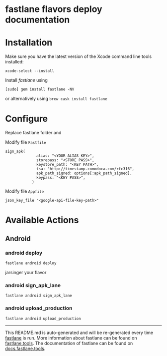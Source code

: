fastlane flavors deploy documentation
================
# Installation

Make sure you have the latest version of the Xcode command line tools installed:

```
xcode-select --install
```

Install _fastlane_ using
```
[sudo] gem install fastlane -NV
```
or alternatively using `brew cask install fastlane`
# Configure
Replace fastlane folder and 

Modify file `Fastfile`
```
sign_apk(
              alias: "<YOUR ALIAS KEY>",
              storepass: "<STORE PASS>",
              keystore_path: "<KEY PATH>",
              tsa: "http://timestamp.comodoca.com/rfc316",
              apk_path_signed: options[:apk_path_signed],
              keypass: "<KEY PASS>",
            )
```
Modify file `Appfile`
```
json_key_file "<google-api-file-key-path>"
```
# Available Actions
## Android
### android deploy
```
fastlane android deploy
```
jarsinger your flavor
### android sign_apk_lane
```
fastlane android sign_apk_lane
```

### android upload_production
```
fastlane android upload_production
```


----

This README.md is auto-generated and will be re-generated every time [fastlane](https://fastlane.tools) is run.
More information about fastlane can be found on [fastlane.tools](https://fastlane.tools).
The documentation of fastlane can be found on [docs.fastlane.tools](https://docs.fastlane.tools).
